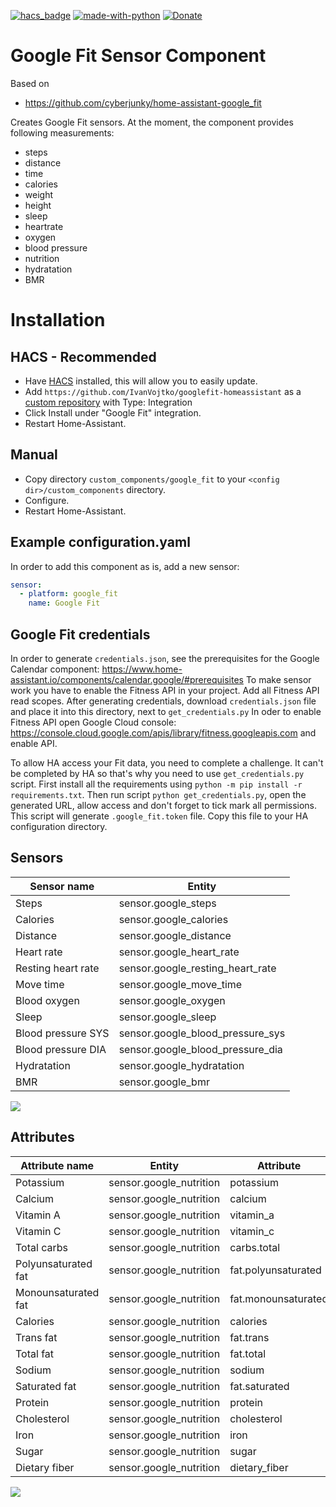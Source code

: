 [![hacs_badge](https://img.shields.io/badge/HACS-Custom-orange.svg)](https://github.com/custom-components/hacs)  [![made-with-python](https://img.shields.io/badge/Made%20with-Python-1f425f.svg)](https://www.python.org/) [![Donate](https://img.shields.io/badge/Donate-PayPal-green.svg)](https://paypal.me/IvanVojtko/)

# Google Fit Sensor Component

Based on

- <https://github.com/cyberjunky/home-assistant-google_fit>

Creates Google Fit sensors.
At the moment, the component provides following measurements:

- steps
- distance
- time
- calories
- weight
- height
- sleep
- heartrate
- oxygen
- blood pressure
- nutrition
- hydratation
- BMR

# Installation

## HACS - Recommended
- Have [HACS](https://hacs.xyz) installed, this will allow you to easily update.
- Add `https://github.com/IvanVojtko/googlefit-homeassistant` as a [custom repository](https://github.com/IvanVojtko/googlefit-homeassistant) with Type: Integration
- Click Install under "Google Fit" integration.
- Restart Home-Assistant.

## Manual
- Copy directory `custom_components/google_fit` to your `<config dir>/custom_components` directory.
- Configure.
- Restart Home-Assistant.

## Example configuration.yaml

In order to add this component as is, add a new sensor:

```yaml
sensor:
  - platform: google_fit
    name: Google Fit
```

## Google Fit credentials

In order to generate `credentials.json`, see the prerequisites for the Google Calendar component:
<https://www.home-assistant.io/components/calendar.google/#prerequisites>
To make sensor work you have to enable the Fitness API in your project. Add all Fitness API read scopes. After generating credentials, download `credentials.json` file
and place it into this directory, next to `get_credentials.py`
In oder to enable Fitness API open Google Cloud console: 
<https://console.cloud.google.com/apis/library/fitness.googleapis.com>
and enable API.

To allow HA access your Fit data, you need to complete a challenge. It can't be completed by HA so that's why you need to use `get_credentials.py` script. First install all the
requirements using `python -m pip install -r requirements.txt`. Then run script `python get_credentials.py`, open 
the generated URL, allow access and don't forget to tick mark all permissions. This script will generate  `.google_fit.token` file. Copy this file to your HA configuration directory.

## Sensors

| Sensor name        | Entity                           |
|--------------------|----------------------------------|
| Steps              | sensor.google_steps              |
| Calories           | sensor.google_calories           |
| Distance           | sensor.google_distance           |
| Heart rate         | sensor.google_heart_rate         |
| Resting heart rate | sensor.google_resting_heart_rate |
| Move time          | sensor.google_move_time          |
| Blood oxygen       | sensor.google_oxygen             |
| Sleep              | sensor.google_sleep              |
| Blood pressure SYS | sensor.google_blood_pressure_sys |
| Blood pressure DIA | sensor.google_blood_pressure_dia |
| Hydratation        | sensor.google_hydratation        |
| BMR                | sensor.google_bmr                |

![](https://github.com/IvanVojtko/googlefit-homeassistant/blob/master/2.png?raw=true)

## Attributes

| Attribute name      | Entity                  | Attribute           |
|---------------------|-------------------------|---------------------|
| Potassium           | sensor.google_nutrition | potassium           |
| Calcium             | sensor.google_nutrition | calcium             |
| Vitamin A           | sensor.google_nutrition | vitamin_a           |
| Vitamin C           | sensor.google_nutrition | vitamin_c           |
| Total carbs         | sensor.google_nutrition | carbs.total         |
| Polyunsaturated fat | sensor.google_nutrition | fat.polyunsaturated |
| Monounsaturated fat | sensor.google_nutrition | fat.monounsaturated |
| Calories            | sensor.google_nutrition | calories            |
| Trans fat           | sensor.google_nutrition | fat.trans           |
| Total fat           | sensor.google_nutrition | fat.total           |
| Sodium              | sensor.google_nutrition | sodium              |
| Saturated fat       | sensor.google_nutrition | fat.saturated       |
| Protein             | sensor.google_nutrition | protein             |
| Cholesterol         | sensor.google_nutrition | cholesterol         |
| Iron                | sensor.google_nutrition | iron                |
| Sugar               | sensor.google_nutrition | sugar               |
| Dietary fiber       | sensor.google_nutrition | dietary_fiber       |


![](https://github.com/IvanVojtko/googlefit-homeassistant/blob/master/1.png?raw=true)
